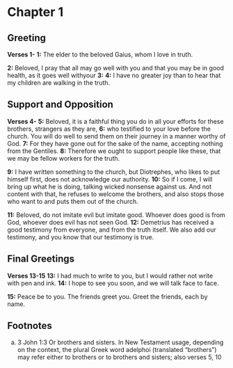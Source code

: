 # Chapter 1

## Greeting

**Verses 1-**
**1:** The elder to the beloved Gaius, whom I love in truth.

**2:** Beloved, I pray that all may go well with you and that you may be in good health, as it goes well withyour
**3:** 
**4:** I have no greater joy than to hear that my children are walking in the truth.

## Support and Opposition

**Verses 4-**
**5:** Beloved, it is a faithful thing you do in all your efforts for these brothers, strangers as they are,
**6:** who testified to your love before the church. You will do well to send them on their journey in a manner worthy of God.
**7:** For they have gone out for the sake of the name, accepting nothing from the Gentiles.
**8:** Therefore we ought to support people like these, that we may be fellow workers for the truth.

**9:** I have written something to the church, but Diotrephes, who likes to put himself first, does not acknowledge our authority.
**10:** So if I come, I will bring up what he is doing, talking wicked nonsense against us. And not content with that, he refuses to welcome the brothers, and also stops those who want to and puts them out of the church.

**11:** Beloved, do not imitate evil but imitate good. Whoever does good is from God, whoever does evil has not seen God.
**12:** Demetrius has received a good testimony from everyone, and from the truth itself. We also add our testimony, and you know that our testimony is true.


## Final Greetings

**Verses 13-15**
**13:** I had much to write to you, but I would rather not write with pen and ink.
**14:** I hope to see you soon, and we will talk face to face.

**15:** Peace be to you. The friends greet you. Greet the friends, each by name.

## Footnotes

<ol type='a'>
	<li>3 John 1:3 Or brothers and sisters. In New Testament usage, depending on the context, the plural Greek word adelphoi (translated “brothers”) may refer either to brothers or to brothers and sisters; also verses 5, 10</li>
</ol>

